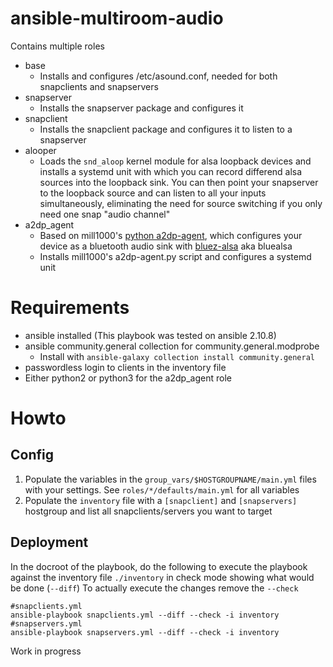 # ansible-multiroom-audio

Contains multiple roles
* base
  * Installs and configures /etc/asound.conf, needed for both snapclients and snapservers
* snapserver
  * Installs the snapserver package and configures it
* snapclient
  * Installs the snapclient package and configures it to listen to a snapserver
* alooper
  * Loads the `snd_aloop` kernel module for alsa loopback devices and installs a systemd unit with which you can record differend alsa sources into the loopback sink. You can then point your snapserver to the loopback source and can listen to all your inputs simultaneously, eliminating the need for source switching if you only need one snap "audio channel"
* a2dp_agent
  * Based on mill1000's [python a2dp-agent](https://gist.github.com/mill1000/74c7473ee3b4a5b13f6325e9994ff84c), which configures your device as a bluetooth audio sink with [bluez-alsa](https://github.com/Arkq/bluez-alsa) aka bluealsa
  * Installs mill1000's a2dp-agent.py script and configures a systemd unit

# Requirements
- ansible installed (This playbook was tested on ansible 2.10.8)
- ansible community.general collection for community.general.modprobe
  - Install with `ansible-galaxy collection install community.general`
- passwordless login to clients in the inventory file
- Either python2 or python3 for the a2dp_agent role

# Howto
## Config
1) Populate the variables in the `group_vars/$HOSTGROUPNAME/main.yml` files with your settings. See `roles/*/defaults/main.yml` for all variables
2) Populate the `inventory` file with a `[snapclient]` and `[snapservers]` hostgroup and list all snapclients/servers you want to target

## Deployment
In the docroot of the playbook, do the following to execute the playbook against the inventory file `./inventory` in check mode showing what would be done (`--diff`)
To actually execute the changes remove the `--check`
```
#snapclients.yml
ansible-playbook snapclients.yml --diff --check -i inventory
#snapservers.yml
ansible-playbook snapservers.yml --diff --check -i inventory
```

Work in progress

